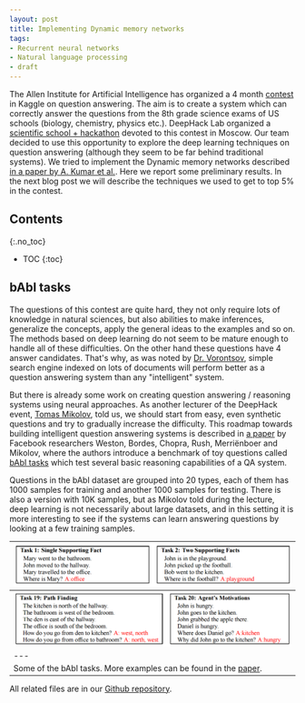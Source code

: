 ```yaml
---
layout: post
title: Implementing Dynamic memory networks
tags:
- Recurrent neural networks
- Natural language processing
- draft
---
```


The Allen Institute for Artificial Intelligence has organized a 4 month [contest](https://www.kaggle.com/c/the-allen-ai-science-challenge) in Kaggle on question answering. The aim is to create a system which can correctly answer the questions from the 8th grade science exams of US schools (biology, chemistry, physics etc.). DeepHack Lab organized a [scientific school + hackathon](http://qa.deephack.me/) devoted to this contest in Moscow. Our team decided to use this opportunity to explore the deep learning techniques on question answering (although they seem to be far behind traditional systems). We tried to implement the Dynamic memory networks described [in a paper by A. Kumar et al.](http://arxiv.org/abs/1506.07285). Here we report some preliminary results. In the next blog post we will describe the techniques we used to get to top 5% in the contest.

<!--more-->

## Contents
{:.no_toc}
* TOC
{:toc}

## bAbI tasks

The questions of this contest are quite hard, they not only require lots of knowledge in natural sciences, but also abilities to make inferences, generalize the concepts, apply the general ideas to the examples and so on. The methods based on deep learning do not seem to be mature enough to handle all of these difficulties. On the other hand these questions have 4 answer candidates. That's why, as was noted by [Dr. Vorontsov](https://www.youtube.com/watch?v=lM2-Mi-2egM), simple search engine indexed on lots of documents will perform better as a question answering system than any "intelligent" system. 

But there is already some work on creating question answering / reasoning systems using neural approaches. As another lecturer of the DeepHack event, [Tomas Mikolov](https://www.youtube.com/watch?v=gi4Zf59_IcU), told us, we should start from easy, even synthetic questions and try to gradually increase the difficulty. This roadmap towards building intelligent question answering systems is described in [a paper](http://arxiv.org/abs/1502.05698) by Facebook researchers Weston, Bordes, Chopra, Rush, Merriënboer and Mikolov, where the authors introduce a benchmark of toy questions called [bAbI tasks](http://fb.ai/babi) which test several basic reasoning capabilities of a QA system. 

Questions in the bAbI dataset are grouped into 20 types, each of them has 1000 samples for training and another 1000 samples for testing. There is also a version with 10K samples, but as Mikolov told during the lecture, deep learning is not necessarily about large datasets, and in this setting it is more interesting to see if the systems can learn answering questions by looking at a few training samples. 

|![some of the bAbI tasks](/public/2016-02-06/babi1.png "some of the bAbI tasks") |
| --- |
|![some of the bAbI tasks](/public/2016-02-06/babi2.png "some of the bAbI tasks") |
| --- |
| Some of the bAbI tasks. More examples can be found in the [paper](http://arxiv.org/pdf/1502.05698v10.pdf). | 





All related files are in our [Github repository](https://github.com/YerevaNN/char-rnn-constitution).